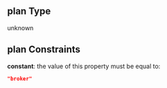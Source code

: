 ## plan Type

unknown

## plan Constraints

**constant**: the value of this property must be equal to:

```json
"broker"
```
